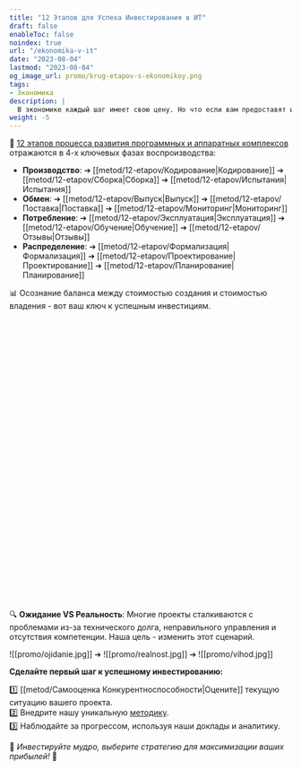 ```yaml
---
title: "12 Этапов для Успеха Инвестирования в ИТ"
draft: false
enableToc: false
noindex: true
url: "/ekonomika-v-it"
date: "2023-08-04"
lastmod: "2023-08-04"
og_image_url: promo/krug-etapov-s-ekonomikoy.png
tags:
- Экономика
description: | 
  В экономике каждый шаг имеет свою цену. Но что если вам предоставят инструмент для оптимизации этих затрат?
weight: -5
---
```

🔗  [12 этапов процесса развития программных и аппаратных комплексов](/)  отражаются в 4-х ключевых фазах воспроизводства:

- **Производство**: ➔ [[metod/12-etapov/Кодирование|Кодирование]] ➔ [[metod/12-etapov/Сборка|Сборка]] ➔ [[metod/12-etapov/Испытания|Испытания]]
- **Обмен**:  ➔ [[metod/12-etapov/Выпуск|Выпуск]] ➔ [[metod/12-etapov/Поставка|Поставка]] ➔ [[metod/12-etapov/Мониторинг|Мониторинг]]
- **Потребление**: ➔ [[metod/12-etapov/Эксплуатация|Эксплуатация]] ➔  [[metod/12-etapov/Обучение|Обучение]] ➔ [[metod/12-etapov/Отзывы|Отзывы]]
- **Распределение**:  ➔ [[metod/12-etapov/Формализация|Формализация]] ➔ [[metod/12-etapov/Проектирование|Проектирование]] ➔ [[metod/12-etapov/Планирование|Планирование]] 

📊 Осознание баланса между стоимостью создания и стоимостью владения - вот ваш ключ к успешным инвестициям.

<style>
    .label-text {
        fill: white;
        font-size: 16px;
        text-anchor: middle;
        dominant-baseline: middle;
    }
</style>
<svg id="main_diagram" width="100%" viewBox="0 0 1200 1200">
</svg>

🔍 **Ожидание VS Реальность**: Многие проекты сталкиваются с проблемами из-за технического долга, неправильного управления и отсутствия компетенции. Наша цель - изменить этот сценарий.

![[promo/ojidanie.jpg]] ➔ ![[promo/realnost.jpg]] ➔ ![[promo/vihod.jpg]]

**Сделайте первый шаг к успешному инвестированию:**

1️⃣ [[metod/Самооценка Конкурентноспособности|Оцените]] текущую ситуацию вашего проекта.  
2️⃣ Внедрите нашу уникальную [методику](/).  
3️⃣ Наблюдайте за прогрессом, используя наши доклады и аналитику.

🌟 _Инвестируйте мудро, выберите стратегию для максимизации ваших прибылей!_ 🌟
